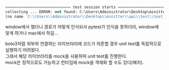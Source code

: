 ```python
============================= test session starts =============================
collecting ... ERROR: not found: C:\Users\Administrator\Desktop\minitter\api\test\test_view.py::test_ping
(no name 'C:\\Users\\Administrator\\Desktop\\minitter\\api\\test\\test_view.py::test_ping' in any of [<Module test/test_view.py>])
```

window에서 했더니 경로가 저렇게 인식되서 pytest가 인식을 못하더라, window에 맞게 하거나 mac에서 하길...

boto3처럼 외부와 연결하는 라이브러리에 코드가 의존할 경우 unit test를 독립적으로 실행하기 어려웠다.  
그래서 해당 라이브러리를 mock을 사용하여 unit test를 진행한다.  
mock은 정적으로도 가능하고 런타임에 mock을 객체화 할 수도 있다(패치).